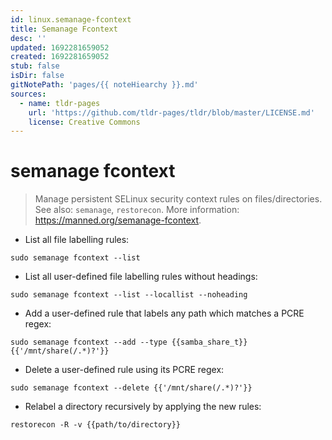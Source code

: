 ```yaml
---
id: linux.semanage-fcontext
title: Semanage Fcontext
desc: ''
updated: 1692281659052
created: 1692281659052
stub: false
isDir: false
gitNotePath: 'pages/{{ noteHiearchy }}.md'
sources:
  - name: tldr-pages
    url: 'https://github.com/tldr-pages/tldr/blob/master/LICENSE.md'
    license: Creative Commons
---
```

# semanage fcontext

> Manage persistent SELinux security context rules on files/directories.
> See also: `semanage`, `restorecon`.
> More information: <https://manned.org/semanage-fcontext>.

- List all file labelling rules:

`sudo semanage fcontext --list`

- List all user-defined file labelling rules without headings:

`sudo semanage fcontext --list --locallist --noheading`

- Add a user-defined rule that labels any path which matches a PCRE regex:

`sudo semanage fcontext --add --type {{samba_share_t}} {{'/mnt/share(/.*)?'}}`

- Delete a user-defined rule using its PCRE regex:

`sudo semanage fcontext --delete {{'/mnt/share(/.*)?'}}`

- Relabel a directory recursively by applying the new rules:

`restorecon -R -v {{path/to/directory}}`

